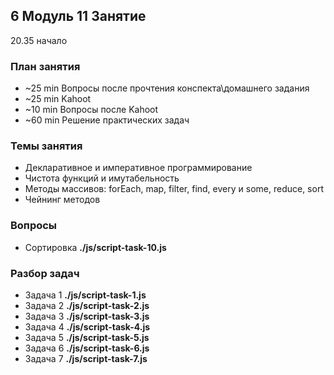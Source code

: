 ## 6 Модуль 11 Занятие

20.35 начало

### План занятия

- ~25 min Вопросы после прочтения конспекта\домашнего задания
- ~25 min Kahoot
- ~10 min Вопросы после Kahoot
- ~60 min Решение практических задач

### Темы занятия

- Декларативное и императивное программирование
- Чистота функций и имутабельность
- Методы массивов: forEach, map, filter, find, every и some, reduce, sort
- Чейнинг методов

### Вопросы

- Сортировка **./js/script-task-10.js**

### Разбор задач

- Задача 1 **./js/script-task-1.js**
- Задача 2 **./js/script-task-2.js**
- Задача 3 **./js/script-task-3.js**
- Задача 4 **./js/script-task-4.js**
- Задача 5 **./js/script-task-5.js**
- Задача 6 **./js/script-task-6.js**
- Задача 7 **./js/script-task-7.js**
